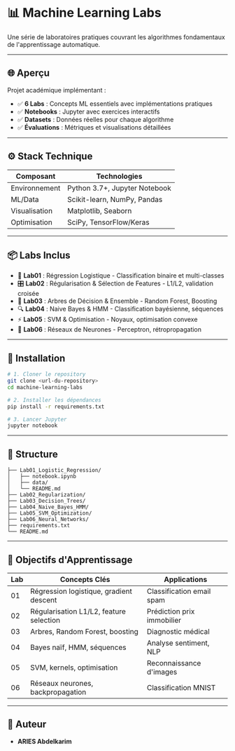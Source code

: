 # 📊 Machine Learning Labs

Une série de laboratoires pratiques couvrant les algorithmes fondamentaux de l'apprentissage automatique.

---

## 🌐 Aperçu

Projet académique implémentant :

- ✅ **6 Labs** : Concepts ML essentiels avec implémentations pratiques
- ✅ **Notebooks** : Jupyter avec exercices interactifs  
- ✅ **Datasets** : Données réelles pour chaque algorithme
- ✅ **Évaluations** : Métriques et visualisations détaillées

---

## ⚙️ Stack Technique

| Composant | Technologies |
|----------|--------------|
| Environnement | Python 3.7+, Jupyter Notebook |
| ML/Data | Scikit-learn, NumPy, Pandas |
| Visualisation | Matplotlib, Seaborn |
| Optimisation | SciPy, TensorFlow/Keras |

---

## 📦 Labs Inclus

- 🎯 **Lab01** : Régression Logistique - Classification binaire et multi-classes
- 🎛️ **Lab02** : Régularisation & Sélection de Features - L1/L2, validation croisée
- 🌳 **Lab03** : Arbres de Décision & Ensemble - Random Forest, Boosting
- 🔍 **Lab04** : Naive Bayes & HMM - Classification bayésienne, séquences
- ⚡ **Lab05** : SVM & Optimisation - Noyaux, optimisation convexe
- 🧠 **Lab06** : Réseaux de Neurones - Perceptron, rétropropagation

---

## 🚀 Installation

```bash
# 1. Cloner le repository
git clone <url-du-repository>
cd machine-learning-labs

# 2. Installer les dépendances
pip install -r requirements.txt

# 3. Lancer Jupyter
jupyter notebook
```

---

## 📁 Structure

```
├── Lab01_Logistic_Regression/
│   ├── notebook.ipynb
│   ├── data/
│   └── README.md
├── Lab02_Regularization/
├── Lab03_Decision_Trees/
├── Lab04_Naive_Bayes_HMM/
├── Lab05_SVM_Optimization/
├── Lab06_Neural_Networks/
├── requirements.txt
└── README.md
```

---

## 🎯 Objectifs d'Apprentissage

| Lab | Concepts Clés | Applications |
----|---------------|-------------|
| 01 | Régression logistique, gradient descent | Classification email spam |
| 02 | Régularisation L1/L2, feature selection | Prédiction prix immobilier |
| 03 | Arbres, Random Forest, boosting | Diagnostic médical |
| 04 | Bayes naïf, HMM, séquences | Analyse sentiment, NLP |
| 05 | SVM, kernels, optimisation | Reconnaissance d'images |
| 06 | Réseaux neurones, backpropagation | Classification MNIST |

---

## 👥 Auteur

- **ARIES Abdelkarim**
